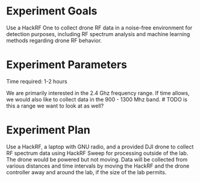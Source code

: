 # Experiment Goals

Use a HackRF One to collect drone RF data in a noise-free environment for detection purposes, including RF spectrum analysis and machine learning methods regarding drone RF behavior.


# Experiment Parameters

Time required: 1-2 hours


We are primarily interested in the 2.4 Ghz frequency range. If time allows, we would also like to collect data in the 900 - 1300 Mhz band. # TODO is this a range we want to look at as well?


# Experiment Plan

Use a HackRF, a laptop with GNU radio, and a provided DJI drone to collect RF spectrum data using HackRF Sweep for processing outside of the lab. The drone would be powered but not moving. Data will be collected from various distances and time intervals by moving the HackRF and the drone controller away and around the lab, if the size of the lab permits.


